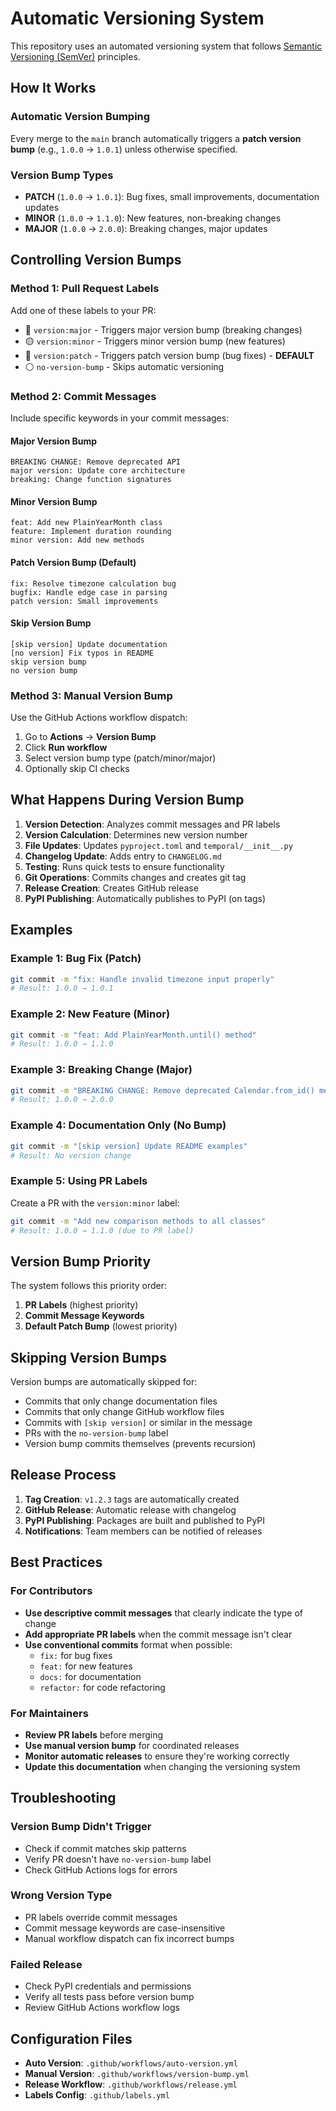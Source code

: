 # Automatic Versioning System

This repository uses an automated versioning system that follows [Semantic Versioning (SemVer)](https://semver.org/) principles.

## How It Works

### Automatic Version Bumping

Every merge to the `main` branch automatically triggers a **patch version bump** (e.g., `1.0.0` → `1.0.1`) unless otherwise specified.

### Version Bump Types

- **PATCH** (`1.0.0` → `1.0.1`): Bug fixes, small improvements, documentation updates
- **MINOR** (`1.0.0` → `1.1.0`): New features, non-breaking changes
- **MAJOR** (`1.0.0` → `2.0.0`): Breaking changes, major updates

## Controlling Version Bumps

### Method 1: Pull Request Labels

Add one of these labels to your PR:

- 🔴 `version:major` - Triggers major version bump (breaking changes)
- 🟡 `version:minor` - Triggers minor version bump (new features)  
- 🔵 `version:patch` - Triggers patch version bump (bug fixes) - **DEFAULT**
- ⚪ `no-version-bump` - Skips automatic versioning

### Method 2: Commit Messages

Include specific keywords in your commit messages:

#### Major Version Bump
```
BREAKING CHANGE: Remove deprecated API
major version: Update core architecture
breaking: Change function signatures
```

#### Minor Version Bump
```
feat: Add new PlainYearMonth class
feature: Implement duration rounding
minor version: Add new methods
```

#### Patch Version Bump (Default)
```
fix: Resolve timezone calculation bug
bugfix: Handle edge case in parsing
patch version: Small improvements
```

#### Skip Version Bump
```
[skip version] Update documentation
[no version] Fix typos in README
skip version bump
no version bump
```

### Method 3: Manual Version Bump

Use the GitHub Actions workflow dispatch:

1. Go to **Actions** → **Version Bump**
2. Click **Run workflow**
3. Select version bump type (patch/minor/major)
4. Optionally skip CI checks

## What Happens During Version Bump

1. **Version Detection**: Analyzes commit messages and PR labels
2. **Version Calculation**: Determines new version number
3. **File Updates**: Updates `pyproject.toml` and `temporal/__init__.py`
4. **Changelog Update**: Adds entry to `CHANGELOG.md`
5. **Testing**: Runs quick tests to ensure functionality
6. **Git Operations**: Commits changes and creates git tag
7. **Release Creation**: Creates GitHub release
8. **PyPI Publishing**: Automatically publishes to PyPI (on tags)

## Examples

### Example 1: Bug Fix (Patch)
```bash
git commit -m "fix: Handle invalid timezone input properly"
# Result: 1.0.0 → 1.0.1
```

### Example 2: New Feature (Minor)
```bash
git commit -m "feat: Add PlainYearMonth.until() method"
# Result: 1.0.0 → 1.1.0
```

### Example 3: Breaking Change (Major)
```bash
git commit -m "BREAKING CHANGE: Remove deprecated Calendar.from_id() method"
# Result: 1.0.0 → 2.0.0
```

### Example 4: Documentation Only (No Bump)
```bash
git commit -m "[skip version] Update README examples"
# Result: No version change
```

### Example 5: Using PR Labels
Create a PR with the `version:minor` label:
```bash
git commit -m "Add new comparison methods to all classes"
# Result: 1.0.0 → 1.1.0 (due to PR label)
```

## Version Bump Priority

The system follows this priority order:

1. **PR Labels** (highest priority)
2. **Commit Message Keywords**
3. **Default Patch Bump** (lowest priority)

## Skipping Version Bumps

Version bumps are automatically skipped for:

- Commits that only change documentation files
- Commits that only change GitHub workflow files
- Commits with `[skip version]` or similar in the message
- PRs with the `no-version-bump` label
- Version bump commits themselves (prevents recursion)

## Release Process

1. **Tag Creation**: `v1.2.3` tags are automatically created
2. **GitHub Release**: Automatic release with changelog
3. **PyPI Publishing**: Packages are built and published to PyPI
4. **Notifications**: Team members can be notified of releases

## Best Practices

### For Contributors

- **Use descriptive commit messages** that clearly indicate the type of change
- **Add appropriate PR labels** when the commit message isn't clear
- **Use conventional commits** format when possible:
  - `fix:` for bug fixes
  - `feat:` for new features
  - `docs:` for documentation
  - `refactor:` for code refactoring

### For Maintainers

- **Review PR labels** before merging
- **Use manual version bump** for coordinated releases
- **Monitor automatic releases** to ensure they're working correctly
- **Update this documentation** when changing the versioning system

## Troubleshooting

### Version Bump Didn't Trigger
- Check if commit matches skip patterns
- Verify PR doesn't have `no-version-bump` label
- Check GitHub Actions logs for errors

### Wrong Version Type
- PR labels override commit messages
- Commit message keywords are case-insensitive
- Manual workflow dispatch can fix incorrect bumps

### Failed Release
- Check PyPI credentials and permissions
- Verify all tests pass before version bump
- Review GitHub Actions workflow logs

## Configuration Files

- **Auto Version**: `.github/workflows/auto-version.yml`
- **Manual Version**: `.github/workflows/version-bump.yml`
- **Release Workflow**: `.github/workflows/release.yml`
- **Labels Config**: `.github/labels.yml`
